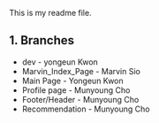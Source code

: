 This is my readme file.
## 1. Branches
* dev - yongeun Kwon
* Marvin_Index_Page - Marvin Sio
* Main Page - Yongeun Kwon
* Profile page - Munyoung Cho
* Footer/Header - Munyoung Cho
* Recommendation - Munyoung Cho

